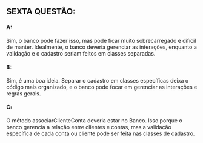 ## SEXTA QUESTÃO:

#### A:

Sim, o banco pode fazer isso, mas pode ficar muito sobrecarregado e difícil de manter. Idealmente, o banco deveria gerenciar as interações, enquanto a validação e o cadastro seriam feitos em classes separadas.

#### B:

Sim, é uma boa ideia. Separar o cadastro em classes específicas deixa o código mais organizado, e o banco pode focar em gerenciar as interações e regras gerais.

#### C:

O método associarClienteConta deveria estar no Banco. Isso porque o banco gerencia a relação entre clientes e contas, mas a validação específica de cada conta ou cliente pode ser feita nas classes de cadastro.
